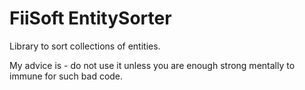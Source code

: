 # FiiSoft EntitySorter

Library to sort collections of entities. 

My advice is - do not use it unless you are enough strong mentally to immune for such bad code. 

